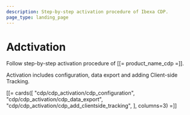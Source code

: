 ```yaml
---
description: Step-by-step activation procedure of Ibexa CDP.
page_type: landing_page
---
```


# Adctivation

Follow step-by-step activation procedure of [[= product_name_cdp =]].

Activation includes configuration, data export and adding Client-side Tracking.

[[= cards([
    "cdp/cdp_activation/cdp_configuration",
    "cdp/cdp_activation/cdp_data_export",
    "cdp/cdp_activation/cdp_add_clientside_tracking",
], columns=3) =]]